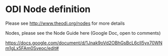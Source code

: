 # ODI Node definition

Please see http://www.theodi.org/nodes for more details

Nodes, please see the Node Guide here (Google Doc, open to comments)

https://docs.google.com/document/d/1Jnak9oVd2OBhGsBcL6cIl5yx70WNm1gLx5FAm0Sveoc/edit#
